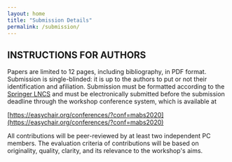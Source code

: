 ```yaml
---
layout: home
title: "Submission Details"
permalink: /submission/
---
```


## INSTRUCTIONS FOR AUTHORS

Papers are limited to 12 pages, including bibliography, in PDF format. Submission is single-blinded: it is up to the authors to
put or not their identification and afiliation. Submission must be formatted according to the [Springer LNCS](https://www.springer.com/gp/computer-science/lncs/conference-proceedings-guidelines) and must be
electronically submitted before the submission deadline through the workshop conference system, which is available at

[https://easychair.org/conferences/?conf=mabs2020](https://easychair.org/conferences/?conf=mabs2020)

All contributions will be peer-reviewed by at least two independent PC members. The evaluation criteria of contributions will be based on originality, quality, clarity, and its relevance to the workshop's aims.
